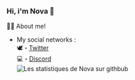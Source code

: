 ### Hi, i'm Nova 👋

👨‍🎓 About me!

- My social networks :\
🕊️・[Twitter](https://twitter.com/dieuexe)\
💻・[Discord](https://discord.com/users/319797173271265280)\
![Les statistiques de Nova sur githbub](https://github-readme-stats.vercel.app/api?username=novaongithub&snow_icons=true&hide=%5B%22prs%22,%22issues%22,%22contribs%22%5D"])

